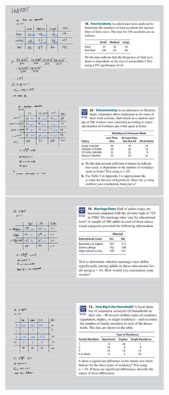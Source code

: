 ![image](https://github.com/HWTeng-Teaching/202502-Statistics-II/blob/main/112550116_Tim/HW0505/IMG_1585.jpeg)
![image](https://github.com/HWTeng-Teaching/202502-Statistics-II/blob/main/112550116_Tim/HW0505/IMG_1586.jpeg)